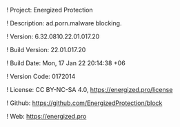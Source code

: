 ! Project: Energized Protection

! Description: ad.porn.malware blocking.

! Version: 6.32.0810.22.01.017.20

! Build Version: 22.01.017.20

! Build Date: Mon, 17 Jan 22 20:14:38 +06

! Version Code: 0172014

! License: CC BY-NC-SA 4.0, https://energized.pro/license

! Github: https://github.com/EnergizedProtection/block

! Web: https://energized.pro
